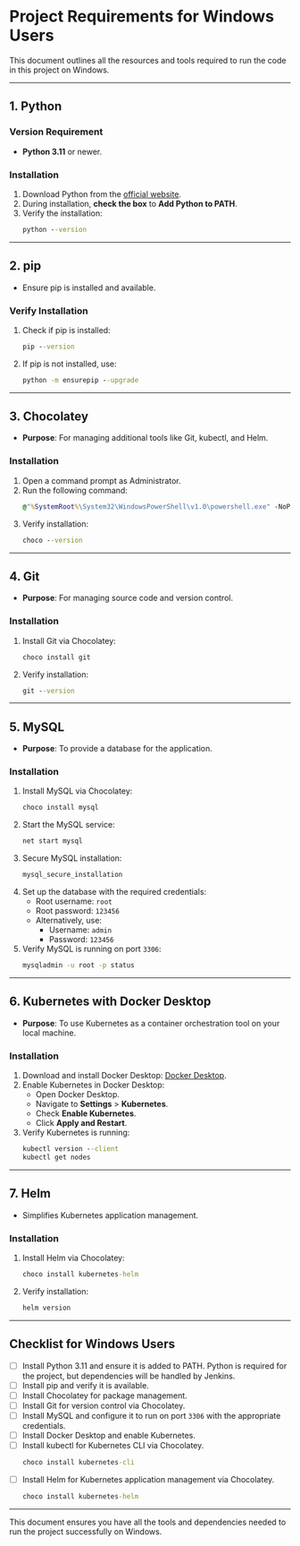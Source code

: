 
# Project Requirements for Windows Users

This document outlines all the resources and tools required to run the code in this project on Windows.

---

## **1. Python**

### **Version Requirement**
- **Python 3.11** or newer.

### **Installation**
1. Download Python from the [official website](https://www.python.org/downloads/).
2. During installation, **check the box** to **Add Python to PATH**.
3. Verify the installation:
   ```cmd
   python --version
   ```

---

## **2. pip**
- Ensure pip is installed and available.

### **Verify Installation**
1. Check if pip is installed:
   ```cmd
   pip --version
   ```
2. If pip is not installed, use:
   ```cmd
   python -m ensurepip --upgrade
   ```

---

## **3. Chocolatey**
- **Purpose**: For managing additional tools like Git, kubectl, and Helm.

### **Installation**
1. Open a command prompt as Administrator.
2. Run the following command:
   ```cmd
   @"%SystemRoot%\System32\WindowsPowerShell\v1.0\powershell.exe" -NoProfile -InputFormat None -ExecutionPolicy Bypass -Command "Set-ExecutionPolicy Bypass -Scope Process -Force; [System.Net.ServicePointManager]::SecurityProtocol = [System.Net.ServicePointManager]::SecurityProtocol -bor 3072; iex ((New-Object System.Net.WebClient).DownloadString('https://community.chocolatey.org/install.ps1'))" && SET "PATH=%PATH%;%ALLUSERSPROFILE%\chocolatey\bin"
   ```
3. Verify installation:
   ```cmd
   choco --version
   ```

---

## **4. Git**
- **Purpose**: For managing source code and version control.

### **Installation**
1. Install Git via Chocolatey:
   ```cmd
   choco install git
   ```
2. Verify installation:
   ```cmd
   git --version
   ```

---

## **5. MySQL**
- **Purpose**: To provide a database for the application.

### **Installation**
1. Install MySQL via Chocolatey:
   ```cmd
   choco install mysql
   ```
2. Start the MySQL service:
   ```cmd
   net start mysql
   ```
3. Secure MySQL installation:
   ```cmd
   mysql_secure_installation
   ```
4. Set up the database with the required credentials:
   - Root username: `root`
   - Root password: `123456`
   - Alternatively, use:
     - Username: `admin`
     - Password: `123456`
5. Verify MySQL is running on port `3306`:
   ```cmd
   mysqladmin -u root -p status
   ```

---

## **6. Kubernetes with Docker Desktop**
- **Purpose**: To use Kubernetes as a container orchestration tool on your local machine.

### **Installation**
1. Download and install Docker Desktop: [Docker Desktop](https://www.docker.com/products/docker-desktop).
2. Enable Kubernetes in Docker Desktop:
   - Open Docker Desktop.
   - Navigate to **Settings** > **Kubernetes**.
   - Check **Enable Kubernetes**.
   - Click **Apply and Restart**.
3. Verify Kubernetes is running:
   ```cmd
   kubectl version --client
   kubectl get nodes
   ```

---

## **7. Helm**
- Simplifies Kubernetes application management.

### **Installation**
1. Install Helm via Chocolatey:
   ```cmd
   choco install kubernetes-helm
   ```
2. Verify installation:
   ```cmd
   helm version
   ```

---

## **Checklist for Windows Users**
- [ ] Install Python 3.11 and ensure it is added to PATH. Python is required for the project, but dependencies will be handled by Jenkins.
- [ ] Install pip and verify it is available.
- [ ] Install Chocolatey for package management.
- [ ] Install Git for version control via Chocolatey.
- [ ] Install MySQL and configure it to run on port `3306` with the appropriate credentials.
- [ ] Install Docker Desktop and enable Kubernetes.
- [ ] Install kubectl for Kubernetes CLI via Chocolatey.
  ```cmd
  choco install kubernetes-cli
  ```
- [ ] Install Helm for Kubernetes application management via Chocolatey.
  ```cmd
  choco install kubernetes-helm
  ```

---

This document ensures you have all the tools and dependencies needed to run the project successfully on Windows.
